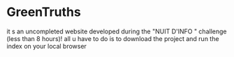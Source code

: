 # GreenTruths
it s an uncompleted website developed during the  "NUIT D'INFO " challenge (less than 8 hours)!
all u have to do is to download the project and run the index on your local browser 
